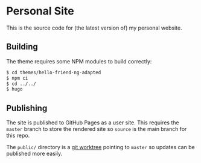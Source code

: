 # Personal Site
This is the source code for (the latest version of) my personal website.


## Building
The theme requires some NPM modules to build correctly:

```bash
$ cd themes/hello-friend-ng-adapted
$ npm ci
$ cd ../../
$ hugo
```


## Publishing
The site is published to GitHub Pages as a user site.
This requires the `master` branch to store the rendered site
so `source` is the main branch for this repo.

The `public/` directory is a [git worktree](https://git-scm.com/docs/git-worktree)
pointing to `master` so updates can be published more easily.
